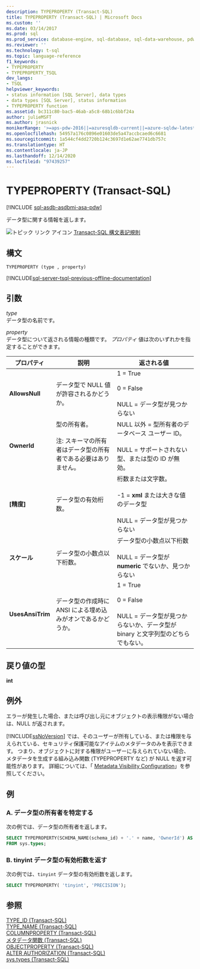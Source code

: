 ```yaml
---
description: TYPEPROPERTY (Transact-SQL)
title: TYPEPROPERTY (Transact-SQL) | Microsoft Docs
ms.custom: ''
ms.date: 03/14/2017
ms.prod: sql
ms.prod_service: database-engine, sql-database, sql-data-warehouse, pdw
ms.reviewer: ''
ms.technology: t-sql
ms.topic: language-reference
f1_keywords:
- TYPEPROPERTY
- TYPEPROPERTY_TSQL
dev_langs:
- TSQL
helpviewer_keywords:
- status information [SQL Server], data types
- data types [SQL Server], status information
- TYPEPROPERTY function
ms.assetid: bc311c80-bac5-46ab-a5c8-68b1c6bbf24a
author: julieMSFT
ms.author: jrasnick
monikerRange: '>=aps-pdw-2016||=azuresqldb-current||=azure-sqldw-latest||>=sql-server-2016||>=sql-server-linux-2017||=azuresqldb-mi-current'
ms.openlocfilehash: 54957a176c0896e01603de5a47accbcaed6c6681
ms.sourcegitcommit: 1a544cf4dd2720b124c3697d1e62ae7741db757c
ms.translationtype: HT
ms.contentlocale: ja-JP
ms.lasthandoff: 12/14/2020
ms.locfileid: "97439257"
---
```

# <a name="typeproperty-transact-sql"></a>TYPEPROPERTY (Transact-SQL)
[!INCLUDE [sql-asdb-asdbmi-asa-pdw](../../includes/applies-to-version/sql-asdb-asdbmi-asa-pdw.md)]

  データ型に関する情報を返します。  
  
 ![トピック リンク アイコン](../../database-engine/configure-windows/media/topic-link.gif "トピック リンク アイコン") [Transact-SQL 構文表記規則](../../t-sql/language-elements/transact-sql-syntax-conventions-transact-sql.md)  
  
## <a name="syntax"></a>構文  
  
```syntaxsql
TYPEPROPERTY (type , property)  
```  
  
[!INCLUDE[sql-server-tsql-previous-offline-documentation](../../includes/sql-server-tsql-previous-offline-documentation.md)]

## <a name="arguments"></a>引数
 *type*  
 データ型の名前です。  
  
 *property*  
 データ型について返される情報の種類です。 *プロパティ* 値は次のいずれかを指定することができます。  
  
|プロパティ|説明|返される値|  
|--------------|-----------------|--------------------|  
|**AllowsNull**|データ型で NULL 値が許容されるかどうか。|1 = True<br /><br /> 0 = False<br /><br /> NULL = データ型が見つからない|  
|**OwnerId**|型の所有者。<br /><br /> 注: スキーマの所有者はデータ型の所有者である必要はありません。|NULL 以外 = 型所有者のデータベース ユーザー ID。<br /><br /> NULL = サポートされない型、または型の ID が無効。|  
|**[精度]**|データ型の有効桁数。|桁数または文字数。<br /><br /> -1 = **xml** または大きな値のデータ型<br /><br /> NULL = データ型が見つからない|  
|**スケール**|データ型の小数点以下桁数。|データ型の小数点以下桁数<br /><br /> NULL = データ型が **numeric** でないか、見つからない|  
|**UsesAnsiTrim**|データ型の作成時に ANSI による埋め込みがオンであるかどうか。|1 = True<br /><br /> 0 = False<br /><br /> NULL = データ型が見つからないか、データ型が binary と文字列型のどちらでもない。|  
  
## <a name="return-types"></a>戻り値の型  
 **int**  
  
## <a name="exceptions"></a>例外  
 エラーが発生した場合、または呼び出し元にオブジェクトの表示権限がない場合は、NULL が返されます。  
  
 [!INCLUDE[ssNoVersion](../../includes/ssnoversion-md.md)] では、そのユーザーが所有している、または権限を与えられている、セキュリティ保護可能なアイテムのメタデータのみを表示できます。 つまり、オブジェクトに対する権限がユーザーに与えられていない場合、メタデータを生成する組み込み関数 (TYPEPROPERTY など) が NULL を返す可能性があります。 詳細については、「 [Metadata Visibility Configuration](../../relational-databases/security/metadata-visibility-configuration.md)」を参照してください。  
  
## <a name="examples"></a>例  
  
### <a name="a-identifying-the-owner-of-a-data-type"></a>A. データ型の所有者を特定する  
 次の例では、データ型の所有者を返します。  
  
```sql
SELECT TYPEPROPERTY(SCHEMA_NAME(schema_id) + '.' + name, 'OwnerId') AS owner_id, name, system_type_id, user_type_id, schema_id  
FROM sys.types;  
```  
  
### <a name="b-returning-the-precision-of-the-tinyint-data-type"></a>B. tinyint データ型の有効桁数を返す  
 次の例では、`tinyint` データ型の有効桁数を返します。  
  
```sql
SELECT TYPEPROPERTY( 'tinyint', 'PRECISION');  
```  
  
## <a name="see-also"></a>参照  
 [TYPE_ID &#40;Transact-SQL&#41;](../../t-sql/functions/type-id-transact-sql.md)   
 [TYPE_NAME &#40;Transact-SQL&#41;](../../t-sql/functions/type-name-transact-sql.md)   
 [COLUMNPROPERTY &#40;Transact-SQL&#41;](../../t-sql/functions/columnproperty-transact-sql.md)   
 [メタデータ関数 &#40;Transact-SQL&#41;](../../t-sql/functions/metadata-functions-transact-sql.md)   
 [OBJECTPROPERTY &#40;Transact-SQL&#41;](../../t-sql/functions/objectproperty-transact-sql.md)   
 [ALTER AUTHORIZATION &#40;Transact-SQL&#41;](../../t-sql/statements/alter-authorization-transact-sql.md)   
 [sys.types &#40;Transact-SQL&#41;](../../relational-databases/system-catalog-views/sys-types-transact-sql.md)  
  
  

